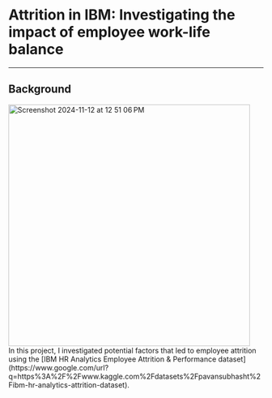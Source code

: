 # **Attrition in IBM: Investigating the impact of employee work-life balance**
____________________________
##  Background 
<img width="477" alt="Screenshot 2024-11-12 at 12 51 06 PM" src="https://github.com/user-attachments/assets/21d66eb6-292b-41ee-8b0c-8792b728064c">
<br>In this project, I investigated potential factors that led to employee attrition using the [IBM HR Analytics Employee Attrition & Performance dataset](https://www.google.com/url?q=https%3A%2F%2Fwww.kaggle.com%2Fdatasets%2Fpavansubhasht%2Fibm-hr-analytics-attrition-dataset).
